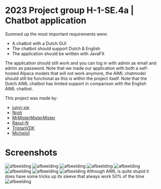 ﻿# 2023 Project group H-1-SE.4a | Chatbot application

 Summed up the most important requirements were:
 - A chatbot with a Dutch GUI
 - The chatbot should support Dutch & English
 - The application should be written with JavaFX

The application should still work and you can log in with admin as email and admin as password. Note that we made our application with both a self-hosted Alpaca models that will not work anymore, the AIML chatmodel should still be functional as this is within the project itself. Note that the Dutch AIML chatbot has limited support in comparison with the English AIML chatbot.

This project was made by:
- [junyi-xie](https://github.com/junyi-xie)
- [Nrojt](https://github.com/Nrojt)
- [MrMisterMisterMister](https://github.com/MrMisterMisterMister)
- [Raoul-N](https://github.com/Raoul-N)
- [TristanVDK](https://github.com/TristanVDK)
- [Michelo1](https://github.com/Michielo1)

# Screenshots

![afbeelding](https://github.com/Michielo1/C4-2/assets/59506316/2d95439f-6c5d-429b-a97d-db31c4805350)
![afbeelding](https://github.com/Michielo1/C4-2/assets/59506316/b30e0b8e-b03b-4020-a7c8-eac5723e7e5a)
![afbeelding](https://github.com/Michielo1/C4-2/assets/59506316/6a9f7fed-260f-486b-8d37-62b8e77c7e37)
![afbeelding](https://github.com/Michielo1/C4-2/assets/59506316/72774f35-ccfd-47a9-8de5-7ded36b745fd)
![afbeelding](https://github.com/Michielo1/C4-2/assets/59506316/d7f16f9a-c86e-4490-8ead-df253a4022d8)
![afbeelding](https://github.com/Michielo1/C4-2/assets/59506316/2e38ca04-1594-4338-85c8-c2d086308047)
![afbeelding](https://github.com/Michielo1/C4-2/assets/59506316/eade16d8-134e-40c9-96b4-2dc963c9a446)
![afbeelding](https://github.com/Michielo1/C4-2/assets/59506316/f58bf59c-e1cf-46a1-8c44-0d18d21bfeb1)
Although AIML is quite stupid it does have some tricks up its sleeve that always work 50% of the time
![afbeelding](https://github.com/Michielo1/C4-2/assets/59506316/e017f9b0-7870-48bf-bcd7-165141e544e1)
